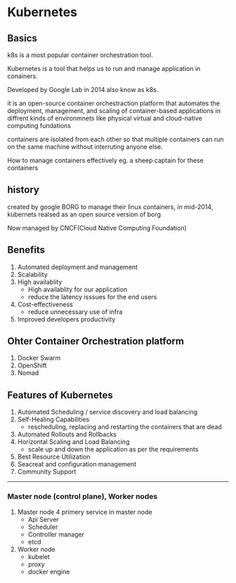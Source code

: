 
# Kubernetes

## Basics
k8s is a most popular container orchestration tool. 

Kubernetes is a tool that helps us to run and manage application in conainers. 

Developed by Google Lab in 2014 also know as k8s.

it is an open-source container orchestraction platform that automates the deployment, management, and scaling of container-based applications in diffrent kinds of environmnets like physical virtual and cloud-native computing fundations

containers are isolated from each other so that multiple containers can run on the same machine without interruting anyone else.

How to manage containers effectively
eg. a sheep captain for these containers

## history
created by google BORG to manage their linux containers, in mid-2014, kubernets realsed as an open source version of borg

Now managed by CNCF(Cloud Native Computing Foundation)

## Benefits
1. Automated deployment and management
2. Scalability
3. High availablity
    * High availablity for our application
    * reduce the latency isssues for the end users
4. Cost-effectiveness
    * reduce unnecessary use of infra 
5. Improved developers productivity

## Ohter Container Orchestration platform
1. Docker Swarm
2. OpenShift
3. Nomad

## Features of Kubernetes
1. Automated Scheduling / service discovery and load balancing
2. Self-Healing Capabilities
    * rescheduling, replacing and restarting the containers that are dead
3. Automated Rollouts and Rollbacks
4. Horizontal Scaling and Load Balancing
    * scale up and down the application as per the requirements
5. Best Resource Utilization
6. Seacreat and configuration management
7. Community Support
__________________________________
### Master node (control plane), Worker nodes

1. Master node 4 primery service in master node
   * Api Server
   * Scheduler
   * Controller manager
   * etcd
2. Worker node
   * kubelet
   * proxy
   * docker engine
  

